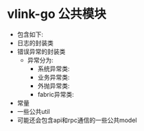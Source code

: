 # vlink-go 公共模块
- 包含如下:
- 日志的封装类
- 错误异常的封装类
    -   异常分为:
        -   系统异常类:
        -   业务异常类:
        -   外抛异常类:
        -   fabric异常类:
- 常量
- 一些公共util
- 可能还会包含api和rpc通信的一些公共model
